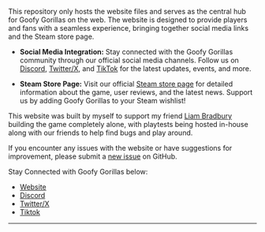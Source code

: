 This repository only hosts the website files and serves as the central hub for Goofy Gorillas on the web. The website is designed to provide players and fans with a seamless experience, bringing together social media links and the Steam store page.

- **Social Media Integration:** Stay connected with the Goofy Gorillas community through our official social media channels. Follow us on [Discord](https://discord.gg/egkr4xcc9A), [Twitter/X](https://www.twitter.com/goofygorillasgg), and [TikTok](https://www.tiktok.com/@goofygorillasgg) for the latest updates, events, and more.

- **Steam Store Page:** Visit our official [Steam store page](https://store.steampowered.com/app/2627570) for detailed information about the game, user reviews, and the latest news. Support us by adding Goofy Gorillas to your Steam wishlist!

This website was built by myself to support my friend [Liam Bradbury](https://www.instagram.com/liambradbury) building the game completely alone, with playtests being hosted in-house along with our friends to help find bugs and play around.

If you encounter any issues with the website or have suggestions for improvement, please submit a [new issue](https://github.com/your-username/goofy-gorillas/issues) on GitHub.

Stay Connected with Goofy Gorillas below:

- [Website](https://conor-timmis.github.io/Goofy-Gorillas/)
- [Discord](https://discord.gg/egkr4xcc9A)
- [Twitter/X](https://www.twitter.com/goofygorillasgg)
- [Tiktok](https://www.tiktok.com/@goofygorillasgg)

---
